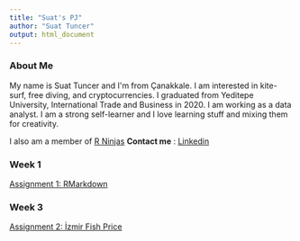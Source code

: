 ```yaml
---
title: "Suat's PJ"
author: "Suat Tuncer"
output: html_document
---
```



### About Me
 
My name is Suat Tuncer and I'm from Çanakkale. I am interested in kite-surf, free diving, and cryptocurrencies. I graduated from Yeditepe University, International Trade and Business in 2020. I am working as a data analyst. I am a strong self-learner and I love learning stuff and mixing them for creativity.

   I also am a member of [R Ninjas](https://pjournal.github.io/mef05g-rninjas/)
   **Contact me** : [Linkedin](https://www.linkedin.com/in/suat-tuncer-7aa831a6/)
   


### Week 1
  [Assignment 1: RMarkdown](week1.html)


### Week 3
  [Assignment 2: İzmir Fish Price](İzmir_Fish_Price_Analysis.html)
